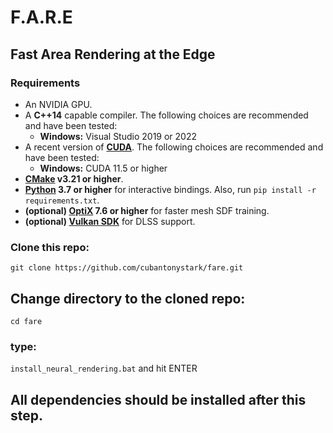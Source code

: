 # F.A.R.E
## Fast Area Rendering at the Edge

### Requirements

- An NVIDIA GPU.
- A __C++14__ capable compiler. The following choices are recommended and have been tested:
  - __Windows:__ Visual Studio 2019 or 2022
- A recent version of __[CUDA](https://developer.nvidia.com/cuda-toolkit)__. The following choices are recommended and have been tested:
  - __Windows:__ CUDA 11.5 or higher
- __[CMake](https://cmake.org/) v3.21 or higher__.
- __[Python](https://www.python.org/) 3.7 or higher__ for interactive bindings. Also, run `pip install -r requirements.txt`.
- __(optional) [OptiX](https://developer.nvidia.com/optix) 7.6 or higher__ for faster mesh SDF training.
- __(optional) [Vulkan SDK](https://vulkan.lunarg.com/)__ for DLSS support.
### Clone this repo:<br>
```git clone https://github.com/cubantonystark/fare.git```
## Change directory to the cloned repo:
```cd fare```
### type: 
```install_neural_rendering.bat``` and hit ENTER
## All dependencies should be installed after this step.
